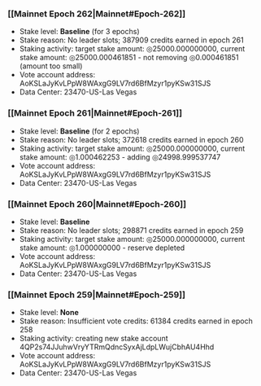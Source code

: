 ### [[Mainnet Epoch 262|Mainnet#Epoch-262]]
* Stake level: **Baseline** (for 3 epochs)
* Stake reason: No leader slots; 387909 credits earned in epoch 261
* Staking activity: target stake amount: ◎25000.000000000, current stake amount: ◎25000.000461851 - not removing ◎0.000461851 (amount too small)
* Vote account address: AoKSLaJyKvLPpW8WAxgG9LV7rd6BfMzyr1pyKSw31SJS
* Data Center: 23470-US-Las Vegas
### [[Mainnet Epoch 261|Mainnet#Epoch-261]]
* Stake level: **Baseline** (for 2 epochs)
* Stake reason: No leader slots; 372618 credits earned in epoch 260
* Staking activity: target stake amount: ◎25000.000000000, current stake amount: ◎1.000462253 - adding ◎24998.999537747
* Vote account address: AoKSLaJyKvLPpW8WAxgG9LV7rd6BfMzyr1pyKSw31SJS
* Data Center: 23470-US-Las Vegas
### [[Mainnet Epoch 260|Mainnet#Epoch-260]]
* Stake level: **Baseline**
* Stake reason: No leader slots; 298871 credits earned in epoch 259
* Staking activity: target stake amount: ◎25000.000000000, current stake amount: ◎1.000000000 - reserve depleted
* Vote account address: AoKSLaJyKvLPpW8WAxgG9LV7rd6BfMzyr1pyKSw31SJS
* Data Center: 23470-US-Las Vegas
### [[Mainnet Epoch 259|Mainnet#Epoch-259]]
* Stake level: **None**
* Stake reason: Insufficient vote credits: 61384 credits earned in epoch 258
* Staking activity: creating new stake account 4QP2s74JJuhwVryYTRmQdncSyxAjLdpLWujCbhAU4Hhd
* Vote account address: AoKSLaJyKvLPpW8WAxgG9LV7rd6BfMzyr1pyKSw31SJS
* Data Center: 23470-US-Las Vegas